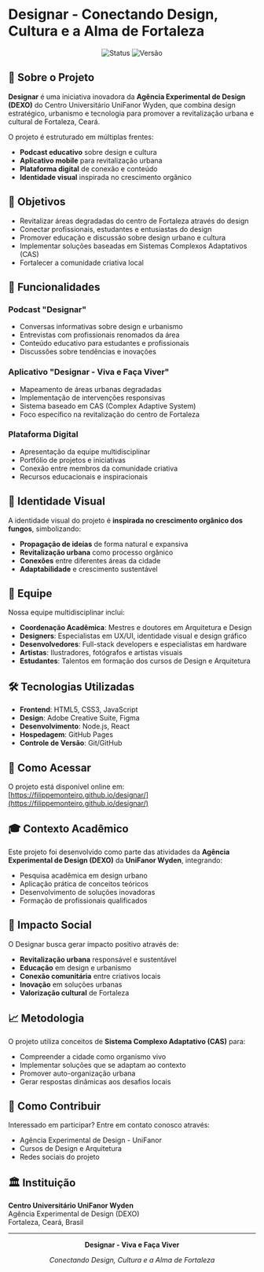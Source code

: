 # Designar - Conectando Design, Cultura e a Alma de Fortaleza

<div align="center">
  <img src="https://img.shields.io/badge/Status-Ativo-success" alt="Status">
  <img src="https://img.shields.io/badge/Versão-1.0.0-brightgreen" alt="Versão">
</div>

## 📝 Sobre o Projeto

**Designar** é uma iniciativa inovadora da **Agência Experimental de Design (DEXO)** do Centro Universitário UniFanor Wyden, que combina design estratégico, urbanismo e tecnologia para promover a revitalização urbana e cultural de Fortaleza, Ceará.

O projeto é estruturado em múltiplas frentes:
- **Podcast educativo** sobre design e cultura
- **Aplicativo mobile** para revitalização urbana
- **Plataforma digital** de conexão e conteúdo
- **Identidade visual** inspirada no crescimento orgânico

## 🎯 Objetivos

- Revitalizar áreas degradadas do centro de Fortaleza através do design
- Conectar profissionais, estudantes e entusiastas do design
- Promover educação e discussão sobre design urbano e cultura
- Implementar soluções baseadas em Sistemas Complexos Adaptativos (CAS)
- Fortalecer a comunidade criativa local

## 🚀 Funcionalidades

### Podcast "Designar"
- Conversas informativas sobre design e urbanismo
- Entrevistas com profissionais renomados da área
- Conteúdo educativo para estudantes e profissionais
- Discussões sobre tendências e inovações

### Aplicativo "Designar - Viva e Faça Viver"
- Mapeamento de áreas urbanas degradadas
- Implementação de intervenções responsivas
- Sistema baseado em CAS (Complex Adaptive System)
- Foco específico na revitalização do centro de Fortaleza

### Plataforma Digital
- Apresentação da equipe multidisciplinar
- Portfólio de projetos e iniciativas
- Conexão entre membros da comunidade criativa
- Recursos educacionais e inspiracionais

## 🎨 Identidade Visual

A identidade visual do projeto é **inspirada no crescimento orgânico dos fungos**, simbolizando:
- **Propagação de ideias** de forma natural e expansiva
- **Revitalização urbana** como processo orgânico
- **Conexões** entre diferentes áreas da cidade
- **Adaptabilidade** e crescimento sustentável

## 👥 Equipe

Nossa equipe multidisciplinar inclui:

- **Coordenação Acadêmica**: Mestres e doutores em Arquitetura e Design
- **Designers**: Especialistas em UX/UI, identidade visual e design gráfico
- **Desenvolvedores**: Full-stack developers e especialistas em hardware
- **Artistas**: Ilustradores, fotógrafos e artistas visuais
- **Estudantes**: Talentos em formação dos cursos de Design e Arquitetura

## 🛠️ Tecnologias Utilizadas

- **Frontend**: HTML5, CSS3, JavaScript
- **Design**: Adobe Creative Suite, Figma
- **Desenvolvimento**: Node.js, React
- **Hospedagem**: GitHub Pages
- **Controle de Versão**: Git/GitHub

## 📱 Como Acessar

O projeto está disponível online em: [https://filippemonteiro.github.io/designar/](https://filippemonteiro.github.io/designar/)

## 🎓 Contexto Acadêmico

Este projeto foi desenvolvido como parte das atividades da **Agência Experimental de Design (DEXO)** da **UniFanor Wyden**, integrando:
- Pesquisa acadêmica em design urbano
- Aplicação prática de conceitos teóricos
- Desenvolvimento de soluções inovadoras
- Formação de profissionais qualificados

## 🌟 Impacto Social

O Designar busca gerar impacto positivo através de:
- **Revitalização urbana** responsável e sustentável
- **Educação** em design e urbanismo
- **Conexão comunitária** entre criativos locais
- **Inovação** em soluções urbanas
- **Valorização cultural** de Fortaleza

## 📈 Metodologia

O projeto utiliza conceitos de **Sistema Complexo Adaptativo (CAS)** para:
- Compreender a cidade como organismo vivo
- Implementar soluções que se adaptam ao contexto
- Promover auto-organização urbana
- Gerar respostas dinâmicas aos desafios locais

## 🤝 Como Contribuir

Interessado em participar? Entre em contato conosco através:
- Agência Experimental de Design - UniFanor
- Cursos de Design e Arquitetura
- Redes sociais do projeto

## 🏛️ Instituição

**Centro Universitário UniFanor Wyden**  
Agência Experimental de Design (DEXO)  
Fortaleza, Ceará, Brasil

---

<div align="center">
  <p><strong>Designar - Viva e Faça Viver</strong></p>
  <p><em>Conectando Design, Cultura e a Alma de Fortaleza</em></p>
</div>
